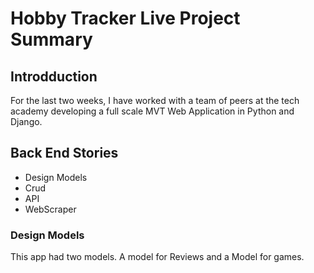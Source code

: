 # Hobby Tracker Live Project Summary

## Introdduction

For the last two weeks, I have worked with a team of peers at the tech academy developing a full scale MVT Web Application in Python and Django. 

## Back End Stories
* Design Models
* Crud
* API
* WebScraper


### Design Models
This app had two models. A model for Reviews and a Model for games.


